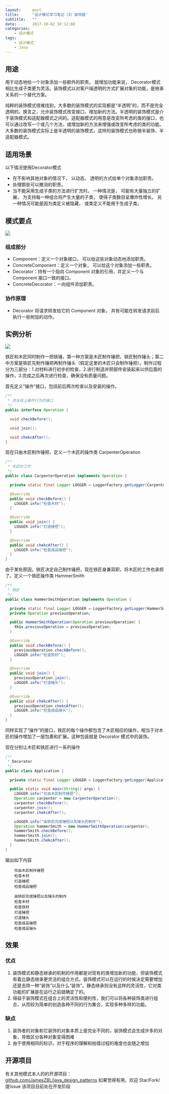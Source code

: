 ```yaml
---
layout:     post
title:      "设计模式学习笔记（3）装饰器"
subtitle:   ""
date:       2017-10-02 10:12:00
categories:
    - 设计模式
tags:
    - 设计模式
    - Java
---
```



## 用途
用于动态地给一个对象添加一些额外的职责。 就增加功能来说， Decorator模式相比生成子类更为灵活。装饰模式以对客户端透明的方式扩展对象的功能，是继承关系的一个替代方案。
<!-- more -->
纯粹的装饰模式很难找到，大多数的装饰模式的实现都是“半透明”的，而不是完全透明的。换言之，允许装饰模式改变接口，增加新的方法。半透明的装饰模式是介于装饰模式和适配器模式之间的。适配器模式的用意是改变所考虑的类的接口，也可以通过改写一个或几个方法，或增加新的方法来增强或改变所考虑的类的功能。                                                                                     大多数的装饰模式实际上是半透明的装饰模式，这样的装饰模式也称做半装饰、半适配器模式。

## 适用场景

以下情况使用Decorator模式
* 在不影响其他对象的情况下， 以动态、 透明的方式给单个对象添加职责。
* 处理那些可以撤消的职责。
* 当不能采用生成子类的方法进行扩充时。 一种情况是， 可能有大量独立的扩展， 为支持每一种组合将产生大量的子类， 使得子类数目呈爆炸性增长。 另一种情况可能是因为类定义被隐藏， 或类定义不能用于生成子类。

## 模式要点

![](https://raw.githubusercontent.com/JamesZBL/java_design_patterns/master/decorator/uml/Decorator.png)

### 组成部分
* Component：定义一个对象接口， 可以给这些对象动态地添加职责。
* ConcreteComponent：定义一个对象， 可以给这个对象添加一些职责。
* Decorator：持有一个指向 Component 对象的引用，并定义一个与 Component 接口一致的接口。
* ConcreteDecorator：一向组件添加职责。

### 协作原理
* Decorator 将请求转发给它的 Component 对象， 并有可能在转发请求前后执行一些附加的动作。

## 实例分析
![](https://raw.githubusercontent.com/JamesZBL/java_design_patterns/master/decorator/uml/Decorator_impl.png)

铁匠和木匠同时制作一把铁锤，第一种方案是木匠制作锤把，铁匠制作锤头；第二中方案是铁匠先制作锤把再制作锤头（假定这里的木匠只会制作锤把）。制作过程分为三部分：1.对材料进行初步的检查，2.进行制造并把部件安装起来以供后面的操作，3.完成之后再次进行检查，确保没有质量问题。

首先定义“操作”接口，包括前后两次检查以及安装的操作。

```java
/**
 * 流水线上操作行为的接口
 */
public interface Operation {

  void checkBefore();

  void join();

  void chekcAfter();
}
```
现在只由木匠制作锤把，定义一个木匠的操作类 CarpenterOperation
```java
/**
 * 木匠的工作
 */
public class CarpenterOperation implements Operation {

  private static final Logger LOGGER = LoggerFactory.getLogger(CarpenterOperation.class);

  @Override
  public void checkBefore() {
    LOGGER.info("检查木材");
  }

  @Override
  public void join() {
    LOGGER.info("打造锤把");
  }

  @Override
  public void chekcAfter() {
    LOGGER.info("检查成品锤把");
  }
}
```
由于某些原因，铁匠决定自己制作锤把，现在铁匠身兼双职，将木匠的工作也承担了。定义一个铁匠操作类 HammerSmith
```java
/**
 * 铁匠
 */
public class HammerSmithOperation implements Operation {

  private static final Logger LOGGER = LoggerFactory.getLogger(HammerSmithOperation.class);
  private Operation previousOperation;

  public HammerSmithOperation(Operation previousOperation) {
    this.previousOperation = previousOperation;
  }

  @Override
  public void checkBefore() {
    previousOperation.checkBefore();
    LOGGER.info("检查铁材");
  }

  @Override
  public void join() {
    previousOperation.join();
    LOGGER.info("打造锤头");
  }

  @Override
  public void chekcAfter() {
    previousOperation.chekcAfter();
    LOGGER.info("检查成品锤头");
  }
}
```

同样实现了“操作”的接口，铁匠的每个操作都包含了木匠相应的操作，相当于对木匠的操作增加了一层包裹和扩展。这种包装就是 Decorator 模式中的装饰。

现在分别让木匠和铁匠进行一系列操作
```java
/**
 * Decorator
 */
public class Application {

  private static final Logger LOGGER = LoggerFactory.getLogger(Application.class);

  public static void main(String[] args) {
    LOGGER.info("仅由木匠制作锤把");
    Operation carpenter = new CarpenterOperation();
    carpenter.checkBefore();
    carpenter.join();
    carpenter.chekcAfter();

    LOGGER.info("由铁匠完成锤把以及锤头的制作");
    Operation hammerSmith = new HammerSmithOperation(carpenter);
    hammerSmith.checkBefore();
    hammerSmith.join();
    hammerSmith.chekcAfter();
  }
}
```
输出如下内容
```
    仅由木匠制作锤把
    检查木材
    打造锤把
    检查成品锤把

    由铁匠完成锤把以及锤头的制作
    检查木材
    检查铁材
    打造锤把
    打造锤头
    检查成品锤把
    检查成品锤头
```

## 效果
### 优点
1. 装饰模式和静态继承的机制的作用都是对现有的类增加新的功能，但装饰模式有着比静态继承更灵活的组合方式。装饰模式可以在运行的时候决定需要增加还是去除一种“装饰”以及什么“装饰”。静态继承则没有这样的灵活性，它对类功能的扩展是在运行之前就确定了的。
2. 得益于装饰模式在组合上的灵活性和便利性，我们可以将各种装饰类进行组合，从而较为简单的创造各种不同的行为集合，实现多种多样的功能。
### 缺点
1. 装饰者的对象和它装饰的对象本质上是完全不同的，装饰模式会生成许多的对象，导致区分各种对象变得困难
2. 由于使用相同的标识，对于程序的理解和拍错过程的难度也会随之增加

## 开源项目
有关其他模式本人的的开源项目：
[github.com/JamesZBL/java_design_patterns](https://github.com/JamesZBL/java_design_patterns)
如果觉得有用，欢迎 Star/Fork/提Issue
该项目目前处在开发阶段
